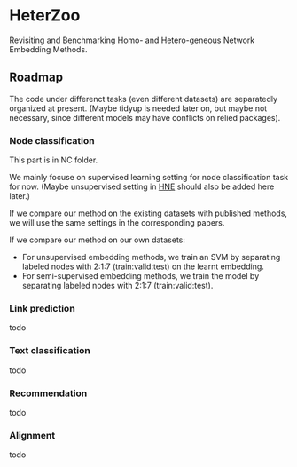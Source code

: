 # HeterZoo
Revisiting and Benchmarking Homo- and Hetero-geneous Network Embedding Methods.

## Roadmap

The code under differenct tasks (even different datasets) are separatedly organized at present. (Maybe tidyup is needed later on, but maybe not necessary, since different models may have conflicts on relied packages).

### Node classification

This part is in NC folder.

We mainly focuse on supervised learning setting for node classification task for now. (Maybe unsupervised setting in [HNE](https://github.com/yangji9181/HNE) should also be added here later.)

If we compare our method on the existing datasets with published methods, we will use the same settings in the corresponding papers.

If we compare our method on our own datasets:

* For unsupervised embedding methods, we train an SVM by separating labeled nodes with 2:1:7 (train:valid:test) on the learnt embedding.
* For semi-supervised embedding methods, we train the model by separating labeled nodes with 2:1:7 (train:valid:test).

### Link prediction

todo

### Text classification

todo

### Recommendation

todo

### Alignment

todo
